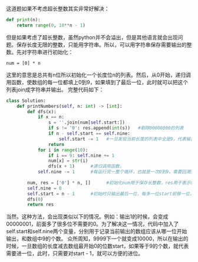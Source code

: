 这道题如果不考虑超长整数其实非常好解决：
````python
def print(n):
    return range(0, 10**n - 1)
````
但是如果考虑了超长整数，虽然python并不会溢出，但是其他语言就会出现问题。保存长度无限的整数，只能用字符串。所以，可以用字符串保存需要输出的整数。先对字符串进行初始化：
````
num = [0] * n
````
这里的意思是总共有n位所以初始化一个长度位n的列表。然后，从0开始，递归调用函数，使数组的每一位都填上0到9，如果填到了最后一位，此时就可以把这个列表join成字符串并输出。
完整代码如下：
````python
class Solution:
    def printNumbers(self, n: int) -> [int]:
        def dfs(x):
            if x == n:
                s = ''.join(num[self.start:])
                if s != '0': res.append(int(s))   #剔除00000000的列表
                if n - self.start == self.nine: 
                    self.start -= 1   #一旦发现当前长度的列表中全是9，代表输出下一位数字，需要进一位了。
                return
            for i in range(10):
                if i == 9: self.nine += 1
                num[x] = str(i)     
                dfs(x + 1)      #递归调用函数，
            self.nine -= 1      #每运行完一整个循环，也就是一次0到9，需要回溯到上一层，所以需要把刚刚+1的nine数组复原
        
        num, res = ['0'] * n, []      #初始化num用于保存长整数，res用于表示输出的字符串。
        self.nine = 0
        self.start = n - 1      #初始时只输出最后一位，每多一位start前移一位，也就是start - 1
        dfs(0)
        return res
````
当然，这种方法，会出现类似以下的情况。例如：输出1的时候，会变成00000001，前面多了很多位不需要的0。为了解决这一情况，代码中加入了self.start和self.nine两个变量，分别用于记录当前输出的数组应该从哪一位开始输出，和数组中9的个数。
众所周知，9999下一个就变成10000，所以在输出的时候，一旦数组的长度减去数组最开始0的位数start，如果等于9的个数，就代表需要进一位，此时，只需要对start - 1，就可以方便的进位。
